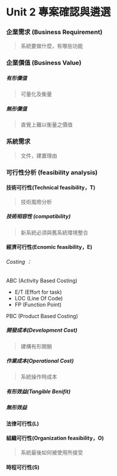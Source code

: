 # Unit 2 專案確認與遴選

### 企業需求 (Business Requirement)

> 系統要做什麼，有哪些功能

### 企業價值 (Business Value)

##### 有形價值 
> 可量化及衡量

##### 無形價值
> 直覺上難以衡量之價值

### 系統需求 
> 文件，建置理由

### 可行性分析 (feasibility analysis)

#### 技術可行性(Technical feasibility，T)
> 技術風險分析 

##### 技術相容性 (compatibility)
> 新系統必須與舊系統環境整合

#### 經濟可行性(Ecnomic feasibility，E) 
###### Costing ： 
ABC (Activity Based Costing)
 * E/T (Effort for task)
 * LOC (Line Of Code)
 * FP (Function Point) <br>

PBC (Product Based Costing)

##### 開發成本(Development Cost)
> 建構有形開銷

##### 作業成本(Operational Cost)
> 系統操作時成本

##### 有形效益(Tangible Benifit)
##### 無形效益 
#### 法律可行性(L) 
#### 組織可行性(Organization feasibility，O)
> 系統最後如何被使用所接受
#### 時程可行性(S) 





